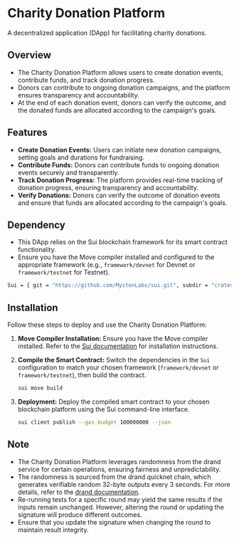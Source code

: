 # Charity Donation Platform

A decentralized application (DApp) for facilitating charity donations.

## Overview

- The Charity Donation Platform allows users to create donation events, contribute funds, and track donation progress.
- Donors can contribute to ongoing donation campaigns, and the platform ensures transparency and accountability.
- At the end of each donation event, donors can verify the outcome, and the donated funds are allocated according to the campaign's goals.

## Features

- **Create Donation Events:** Users can initiate new donation campaigns, setting goals and durations for fundraising.
- **Contribute Funds:** Donors can contribute funds to ongoing donation events securely and transparently.
- **Track Donation Progress:** The platform provides real-time tracking of donation progress, ensuring transparency and accountability.
- **Verify Donations:** Donors can verify the outcome of donation events and ensure that funds are allocated according to the campaign's goals.

## Dependency

- This DApp relies on the Sui blockchain framework for its smart contract functionality.
- Ensure you have the Move compiler installed and configured to the appropriate framework (e.g., `framework/devnet` for Devnet or `framework/testnet` for Testnet).

```bash
Sui = { git = "https://github.com/MystenLabs/sui.git", subdir = "crates/sui-framework/packages/sui-framework", rev = "framework/devnet" }
```

## Installation

Follow these steps to deploy and use the Charity Donation Platform:

1. **Move Compiler Installation:**
   Ensure you have the Move compiler installed. Refer to the [Sui documentation](https://docs.sui.io/) for installation instructions.

2. **Compile the Smart Contract:**
   Switch the dependencies in the `Sui` configuration to match your chosen framework (`framework/devnet` or `framework/testnet`), then build the contract.

   ```bash
   sui move build
   ```

3. **Deployment:**
   Deploy the compiled smart contract to your chosen blockchain platform using the Sui command-line interface.

   ```bash
   sui client publish --gas-budget 100000000 --json
   ```

## Note

- The Charity Donation Platform leverages randomness from the drand service for certain operations, ensuring fairness and unpredictability.
- The randomness is sourced from the drand quicknet chain, which generates verifiable random 32-byte outputs every 3 seconds. For more details, refer to the [drand documentation](https://drand.love/).
- Re-running tests for a specific round may yield the same results if the inputs remain unchanged. However, altering the round or updating the signature will produce different outcomes.
- Ensure that you update the signature when changing the round to maintain result integrity.